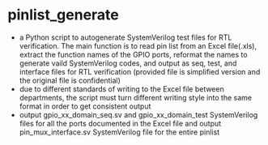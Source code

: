 # pinlist_generate
- a Python script to autogenerate SystemVerilog test files for RTL verification. The main function is to read pin list from an Excel file(.xls), extract the function names of the GPIO ports, reformat the names to generate vaild SystemVerilog codes, and output as seq, test, and interface files for RTL verification (provided file is simplified version and the original file is confidential)
- due to different standards of writing to the Excel file between departments, the script must turn different writing style into the same format in order to get consistent output
- output gpio_xx_domain_seq.sv and gpio_xx_domain_test SystemVerilog files for all the ports documented in the Excel file and output pin_mux_interface.sv SystemVerilog file for the entire pinlist
